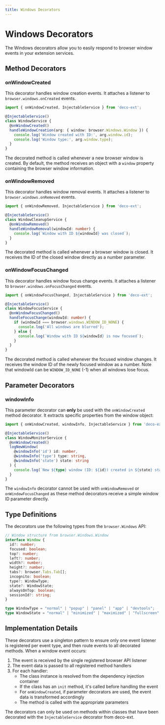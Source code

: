 ```yaml
---
title: Windows Decorators
---
```


# Windows Decorators

The Windows decorators allow you to easily respond to browser window events in your extension services.

## Method Decorators

### onWindowCreated

This decorator handles window creation events. It attaches a listener to `browser.windows.onCreated` events.

```typescript
import { onWindowCreated, InjectableService } from 'deco-ext';

@InjectableService()
class WindowService {
  @onWindowCreated()
  handleWindowCreation(arg: { window: browser.Windows.Window }) {
    console.log('Window created with ID:', arg.window.id);
    console.log('Window type:', arg.window.type);
  }
}
```

The decorated method is called whenever a new browser window is created. By default, the method receives an object with a `window` property containing the browser window information.

### onWindowRemoved

This decorator handles window removal events. It attaches a listener to `browser.windows.onRemoved` events.

```typescript
import { onWindowRemoved, InjectableService } from 'deco-ext';

@InjectableService()
class WindowCleanupService {
  @onWindowRemoved()
  handleWindowRemoval(windowId: number) {
    console.log(`Window with ID ${windowId} was closed`);
  }
}
```

The decorated method is called whenever a browser window is closed. It receives the ID of the closed window directly as a number parameter.

### onWindowFocusChanged

This decorator handles window focus change events. It attaches a listener to `browser.windows.onFocusChanged` events.

```typescript
import { onWindowFocusChanged, InjectableService } from 'deco-ext';

@InjectableService()
class WindowFocusService {
  @onWindowFocusChanged()
  handleFocusChange(windowId: number) {
    if (windowId === browser.windows.WINDOW_ID_NONE) {
      console.log('All windows are blurred');
    } else {
      console.log(`Window with ID ${windowId} is now focused`);
    }
  }
}
```

The decorated method is called whenever the focused window changes. It receives the window ID of the newly focused window as a number. Note that windowId can be `WINDOW_ID_NONE` (-1) when all windows lose focus.

## Parameter Decorators

### windowInfo

This parameter decorator can **only** be used with the `onWindowCreated` method decorator. It extracts specific properties from the window object:

```typescript
import { onWindowCreated, windowInfo, InjectableService } from 'deco-ext';

@InjectableService()
class WindowMonitorService {
  @onWindowCreated()
  logNewWindow(
    @windowInfo('id') id: number,
    @windowInfo('type') type: string,
    @windowInfo('state') state: string
  ) {
    console.log(`New ${type} window (ID: ${id}) created in ${state} state`);
  }
}
```

The `windowInfo` decorator cannot be used with `onWindowRemoved` or `onWindowFocusChanged` as these method decorators receive a simple window ID parameter directly.

## Type Definitions

The decorators use the following types from the `browser.Windows` API:

```typescript
// Window structure from browser.Windows.Window
interface Window {
  id?: number;
  focused: boolean;
  top?: number;
  left?: number;
  width?: number;
  height?: number;
  tabs?: browser.Tabs.Tab[];
  incognito: boolean;
  type?: WindowType;
  state?: WindowState;
  alwaysOnTop: boolean;
  sessionId?: string;
}

type WindowType = "normal" | "popup" | "panel" | "app" | "devtools";
type WindowState = "normal" | "minimized" | "maximized" | "fullscreen" | "docked";
```

## Implementation Details

These decorators use a singleton pattern to ensure only one event listener is registered per event type, and then route events to all decorated methods. When a window event occurs:

1. The event is received by the single registered browser API listener
2. The event data is passed to all registered method handlers
3. For each handler:
   - The class instance is resolved from the dependency injection container
   - If the class has an `init` method, it's called before handling the event
   - For `onWindowCreated`, if parameter decorators are used, the event data is transformed accordingly
   - The method is called with the appropriate parameters

The decorators can only be used on methods within classes that have been decorated with the `InjectableService` decorator from deco-ext. 